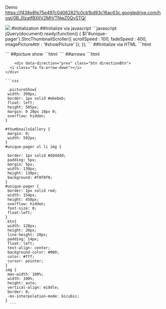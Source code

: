 Demo 
https://f438e8fe75e497c0d062821c0cb1bd93c16ac63c.googledrive.com/host/0B_0lzatfBXIlV2MtVTNwZ0QySTQ/

<img src="https://github.com/stnc/jquery-thumbnail-scroller/blob/master/picture.png?raw=true">
#Initialization
##Initialize via javascript
```javascript
jQuery(document).ready(function() {
		$('#unique-pager').StncThumbnailScroller({
			scrollSpeed : 100,
			fadeSpeed : 400,
			imagePictureAttr : '#showPicture'
		});
	});
  ```	
##Initialize via HTML
```html
    <div id="unique-pager">
      <ul>
        <!-- your content -->
          </ul>
		</div>	
  ```			
##picture show 
```html
   <img src="" alt="" id="showPicture">
   	 ```	
##arrows 
```html
    <div data-direction="next" class="btn directionBtn">
      <i class="fa fa-arrow-up"></i>
    </div>
    
        <div data-direction="prev" class="btn directionBtn">
      <i class="fa fa-arrow-down"></i>
    </div>		
   ```  
```css
    
    .pictureShow{
    width: 399px;
    border: 1px solid #ebebeb;
    float: left;
    height: 505px;
    margin: 0 20px 10px 0;
    overflow: hidden;
}  

#thumbnailsGallery {
    margin: 0;
    width: 592px;
}
#unique-pager ul li img {

    border: 1px solid #dddddd;
    padding: 5px;
    margin: 5px;
    width: 130px;
    height: 130px;
    background: #f0f0f0;
}
#unique-pager {
    border: 1px solid red;
    width: 154px;
    height: 458px;
    overflow: hidden;
    font-size: 0;
    float:left;
}
.btn{
    width: 128px;
    height: 20px;
    line-height: 20px;
    padding: 14px;
    float: left;
    text-align: center;
    background-color: #000;
    color: #fff;
    cursor: pointer;
}
img {
    max-width: 100%;
    width: 100%;
    height: auto;
    vertical-align: middle;
    border: 0;
    -ms-interpolation-mode: bicubic;
}
     ```